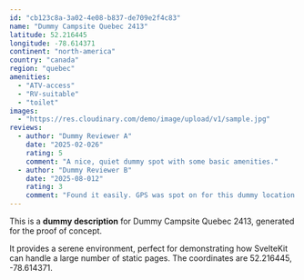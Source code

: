 ```yaml
---
id: "cb123c8a-3a02-4e08-b837-de709e2f4c83"
name: "Dummy Campsite Quebec 2413"
latitude: 52.216445
longitude: -78.614371
continent: "north-america"
country: "canada"
region: "quebec"
amenities:
  - "ATV-access"
  - "RV-suitable"
  - "toilet"
images:
  - "https://res.cloudinary.com/demo/image/upload/v1/sample.jpg"
reviews:
  - author: "Dummy Reviewer A"
    date: "2025-02-026"
    rating: 5
    comment: "A nice, quiet dummy spot with some basic amenities."
  - author: "Dummy Reviewer B"
    date: "2025-08-012"
    rating: 3
    comment: "Found it easily. GPS was spot on for this dummy location."
---
```


This is a **dummy description** for Dummy Campsite Quebec 2413, generated for the proof of concept.

It provides a serene environment, perfect for demonstrating how SvelteKit can handle a large number of static pages. The coordinates are 52.216445, -78.614371.
